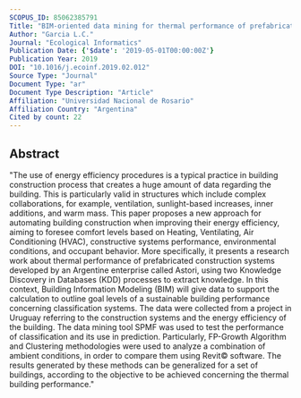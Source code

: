 ```yaml
---
SCOPUS_ID: 85062385791
Title: "BIM-oriented data mining for thermal performance of prefabricated buildings"
Author: "Garcia L.C."
Journal: "Ecological Informatics"
Publication Date: {'$date': '2019-05-01T00:00:00Z'}
Publication Year: 2019
DOI: "10.1016/j.ecoinf.2019.02.012"
Source Type: "Journal"
Document Type: "ar"
Document Type Description: "Article"
Affiliation: "Universidad Nacional de Rosario"
Affiliation Country: "Argentina"
Cited by count: 22
---
```


## Abstract
"The use of energy efficiency procedures is a typical practice in building construction process that creates a huge amount of data regarding the building. This is particularly valid in structures which include complex collaborations, for example, ventilation, sunlight-based increases, inner additions, and warm mass. This paper proposes a new approach for automating building construction when improving their energy efficiency, aiming to foresee comfort levels based on Heating, Ventilating, Air Conditioning (HVAC), constructive systems performance, environmental conditions, and occupant behavior. More specifically, it presents a research work about thermal performance of prefabricated construction systems developed by an Argentine enterprise called Astori, using two Knowledge Discovery in Databases (KDD) processes to extract knowledge. In this context, Building Information Modeling (BIM) will give data to support the calculation to outline goal levels of a sustainable building performance concerning classification systems. The data were collected from a project in Uruguay referring to the construction systems and the energy efficiency of the building. The data mining tool SPMF was used to test the performance of classification and its use in prediction. Particularly, FP-Growth Algorithm and Clustering methodologies were used to analyze a combination of ambient conditions, in order to compare them using Revit© software. The results generated by these methods can be generalized for a set of buildings, according to the objective to be achieved concerning the thermal building performance."
